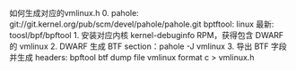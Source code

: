 如何生成对应的vmlinux.h
    0. pahole: git://git.kernel.org/pub/scm/devel/pahole/pahole.git
       bptftool: linux 最新: toosl/bpf/bpftool
    1. 安装对应内核 kernel-debuginfo RPM，获得包含 DWARF 的 vmlinux
    2. DWARF 生成 BTF section：pahole -J vmlinux
    3. 导出 BTF 字段并生成 headers: bpftool btf dump file vmlinux format c > vmlinux.h
